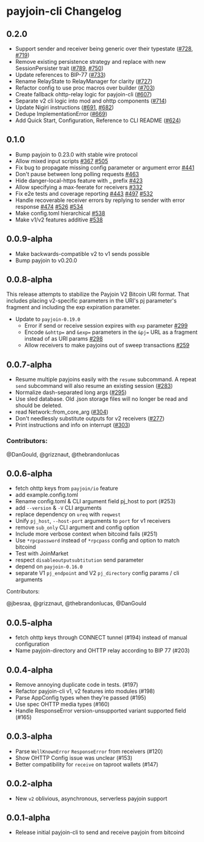 # payjoin-cli Changelog

## 0.2.0

- Support sender and receiver being generic over their typestate ([#728](https://github.com/payjoin/rust-payjoin/pull/728), [#719](https://github.com/payjoin/rust-payjoin/pull/719))
- Remove existing persistence strategy and replace with new SessionPersister trait ([#789](https://github.com/payjoin/rust-payjoin/pull/789), [#750](https://github.com/payjoin/rust-payjoin/pull/750))
- Update references to BIP-77 ([#733](https://github.com/payjoin/rust-payjoin/pull/733))
- Rename RelayState to RelayManager for clarity ([#727](https://github.com/payjoin/rust-payjoin/pull/727))
- Refactor config to use proc macros over builder ([#703](https://github.com/payjoin/rust-payjoin/pull/703))
- Create fallback ohttp-relay logic for payjoin-cli ([#607](https://github.com/payjoin/rust-payjoin/pull/607))
- Separate v2 cli logic into mod and ohttp components ([#714](https://github.com/payjoin/rust-payjoin/pull/714))
- Update Nigiri instructions ([#691](https://github.com/payjoin/rust-payjoin/pull/691), [#682](https://github.com/payjoin/rust-payjoin/pull/682))
- Dedupe ImplementationError ([#669](https://github.com/payjoin/rust-payjoin/pull/669))
- Add Quick Start, Configuration, Reference to CLI README ([#624](https://github.com/payjoin/rust-payjoin/pull/624))

## 0.1.0

- Bump payjoin to 0.23.0 with stable wire protocol
- Allow mixed input scripts [#367](https://github.com/payjoin/rust-payjoin/pull/367) [#505](https://github.com/payjoin/rust-payjoin/pull/505)
- Fix bug to propagate missing config parameter or argument error [#441](https://github.com/payjoin/rust-payjoin/pull/441)
- Don't pause between long polling requests [#463](https://github.com/payjoin/rust-payjoin/pull/463)
- Hide danger-local-https feature with _ prefix [#423](https://github.com/payjoin/rust-payjoin/pull/423)
- Allow specifying a max-feerate for receivers [#332](https://github.com/payjoin/rust-payjoin/pull/332)
- Fix e2e tests and coverage reporting [#443](https://github.com/payjoin/rust-payjoin/pull/443) [#497](https://github.com/payjoin/rust-payjoin/pull/497) [#532](https://github.com/payjoin/rust-payjoin/pull/532)
- Handle recoverable receiver errors by replying to sender with error response [#474](https://github.com/payjoin/rust-payjoin/pull/474) [#526](https://github.com/payjoin/rust-payjoin/pull/526) [#534](https://github.com/payjoin/rust-payjoin/pull/534)
- Make config.toml hierarchical [#538](https://github.com/payjoin/rust-payjoin/pull/538)
- Make v1/v2 features additive [#538](https://github.com/payjoin/rust-payjoin/pull/538)

## 0.0.9-alpha

- Make backwards-compatible v2 to v1 sends possible
- Bump payjoin to v0.20.0

## 0.0.8-alpha

This release attempts to stabilize the Payjoin V2 Bitcoin URI format. That includes placing v2-specific parameters in the URI's pj parameter's fragment and including the exp expiration parameter.

- Update to `payjoin-0.19.0`
  - Error if send or receive session expires with `exp` parameter [#299](https://github.com/payjoin/rust-payjoin/pull/299)
  - Encode `&ohttp=` and `&exp=` parameters in the `&pj=` URL as a fragment instead of as URI params [#298](https://github.com/payjoin/rust-payjoin/pull/298)
  - Allow receivers to make payjoins out of sweep transactions [#259](https://github.com/payjoin/rust-payjoin/pull/259)

## 0.0.7-alpha

- Resume multiple payjoins easily with the `resume` subcommand. A repeat `send`
  subcommand will also resume an existing session ([#283](https://github.com/payjoin/rust-payjoin/pull/283))
- Normalize dash-separated long args ([#295](https://github.com/payjoin/rust-payjoin/pull/295))
- Use sled database. Old .json storage files will no longer be read and should be deleted.
- read Network::from_core_arg ([#304](https://github.com/payjoin/rust-payjoin/pull/304))
- Don't needlessly substitute outputs for v2 receivers ([#277](https://github.com/payjoin/rust-payjoin/pull/277))
- Print instructions and info on interrupt ([#303](https://github.com/payjoin/rust-payjoin/pull/303))

### Contributors:

@DanGould, @grizznaut, @thebrandonlucas

## 0.0.6-alpha

- fetch ohttp keys from `payjoin/io` feature
- add example.config.toml
- Rename config.toml & CLI argument field pj_host to port (#253)
- add `--version` & `-V` CLI arguments
- replace dependency on `ureq` with `reqwest`
- Unify `pj_host`, `--host-port` arguments to `port` for v1 receivers
- remove `sub_only` CLI argument and config option
- Include more verbose context when bitcoind fails (#251)
- Use `*rpcpassword` instead of `*rpcpass` config and option to match bitcoind
- Test with JoinMarket
- respect `disableoutputsubtitution` send parameter
- depend on `payjoin-0.16.0`
- separate V1 `pj_endpoint` and V2 `pj_directory` config params / cli arguments

Contributors:

@jbesraa, @grizznaut, @thebrandonlucas, @DanGould

## 0.0.5-alpha

- fetch ohttp keys through CONNECT tunnel (#194) instead of manual configuration
- Name payjoin-directory and OHTTP relay according to BIP 77 (#203)

## 0.0.4-alpha

- Remove annoying duplicate code in tests. (#197)
- Refactor payjoin-cli v1, v2 features into modules (#198)
- Parse AppConfig types when they're passed (#195)
- Use spec OHTTP media types (#160)
- Handle ResponseError version-unsupported variant supported field (#165)

## 0.0.3-alpha

- Parse `WellKnownError` `ResponseError` from receivers (#120)
- Show OHTTP Config issue was unclear (#153)
- Better compatibility for `receive` on taproot wallets (#147)

## 0.0.2-alpha

- New `v2` oblivious, asynchronous, serverless payjoin support

## 0.0.1-alpha

- Release initial payjoin-cli to send and receive payjoin from bitcoind

